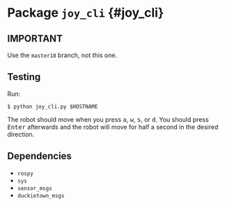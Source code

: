 # Package `joy_cli` {#joy_cli}

<move-here src="#joy_cli"/>

## IMPORTANT

Use the `master18` branch, not this one.

## Testing

Run:

    $ python joy_cli.py $HOSTNAME

The robot should move when you press <kbd>a</kbd>, <kbd>w</kbd>, <kbd>s</kbd>, or <kbd>d</kbd>. You should press <kbd>Enter</kbd> afterwards and the robot will move for half a second in the desired direction.

## Dependencies

* `rospy`
* `sys`
* `sensor_msgs`
* `duckietown_msgs`
